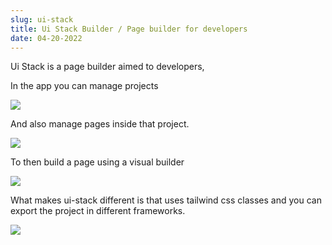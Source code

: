 ```yaml
---
slug: ui-stack
title: Ui Stack Builder / Page builder for developers
date: 04-20-2022
---
```

Ui Stack is a page builder aimed to developers,

In the app you can manage projects

![](/uploads/home.png)

And also manage pages inside that project.

![](/uploads/pages.png)

To then build a page using a visual builder

![](/uploads/editor.png)

What makes ui-stack different is that uses tailwind css classes and you can export the project in different frameworks.

![](/uploads/vs-code-result.png)